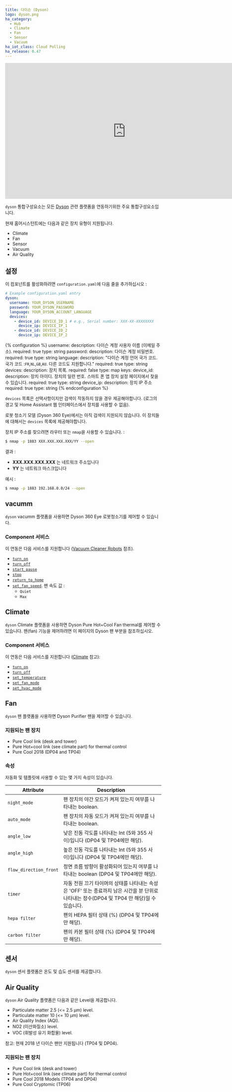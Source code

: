 ```yaml
---
title: 다이슨 (Dyson)
logo: dyson.png
ha_category:
  - Hub
  - Climate
  - Fan
  - Sensor
  - Vacuum
ha_iot_class: Cloud Polling
ha_release: 0.47
---
```


<div class='videoWrapper'>
<iframe width="776" height="437" src="https://www.youtube.com/embed/8HT_W28OzaY" frameborder="0" allow="accelerometer; autoplay; encrypted-media; gyroscope; picture-in-picture" allowfullscreen></iframe>
</div>

`dyson` 통합구성요소는 모든 [Dyson](https://www.dyson.com) 관련 플랫폼을 연동하기위한 주요 통합구성요소입니다.

현재 홈어시스턴트에는 다음과 같은 장치 유형이 지원됩니다.

- Climate
- Fan
- Sensor
- Vacuum
- Air Quality

## 설정

이 컴포넌트를 활성화하려면 `configuration.yaml`에 다음 줄을 추가하십시오 :

```yaml
# Example configuration.yaml entry
dyson:
  username: YOUR_DYSON_USERNAME
  password: YOUR_DYSON_PASSWORD
  language: YOUR_DYSON_ACCOUNT_LANGUAGE
  devices:
    - device_id: DEVICE_ID_1 # e.g., Serial number: XXX-XX-XXXXXXXX
      device_ip: DEVICE_IP_1
    - device_id: DEVICE_ID_2
      device_ip: DEVICE_IP_2
```

{% configuration %}
username:
  description: 다이슨 계정 사용자 이름 (이메일 주소).
  required: true
  type: string
password:
  description: 다이슨 계정 비밀번호.
  required: true
  type: string
language:
  description: "다이슨 계정 언어 국가 코드. 국가 코드 :`FR`,`NL`,`GB`,`AU`. 다른 코드도 지원합니다."
  required: true
  type: string
devices:
  description: 장치 목록.
  required:  false
  type: map
  keys:
    device_id:
      description: 장치 아이디. 장치의 일련 번호. 스마트 폰 앱 장치 설정 페이지에서 찾을 수 있습니다.
      required: true
      type: string
    device_ip:
      description: 장치 IP 주소
      required: true
      type: string
{% endconfiguration %}

`devices` 목록은 선택사항이지만 검색이 작동하지 않을 경우 제공해야합니다. (로그의 경고 및 Home Assistant 웹 인터페이스에서 장치를 사용할 수 없음).

<div class='note warning'>

로봇 청소기 모델 (Dyson 360 Eye)에서는 아직 검색이 지원되지 않습니다. 이 장치들에 대해서는 `devices` 목록에 제공해야합니다.


</div>

장치 IP 주소를 찾으려면 라우터 또는 `nmap`을 사용할 수 있습니다. : 

```bash
$ nmap -p 1883 XXX.XXX.XXX.XXX/YY --open
```

결과 :

- **XXX.XXX.XXX.XXX** 는 네트워크 주소입니다
- **YY** 는 네트워크 마스크입니다

예시 :

```bash
$ nmap -p 1883 192.168.0.0/24 --open
```

## vacumm 

`dyson` vacumm 플랫폼을 사용하면 Dyson 360 Eye 로봇청소기를 제어할 수 있습니다.

### Component 서비스 

이 연동은 다음 서비스를 지원합니다 ([Vacuum Cleaner Robots](/integrations/vacuum/) 참조).

- [`turn_on`](/integrations/vacuum/#service-vacuumturn_on)
- [`turn_off`](/integrations/vacuum/#service-vacuumturn_off)
- [`start_pause`](/integrations/vacuum/#service-vacuumstart_pause)
- [`stop`](/integrations/vacuum/#service-vacuumstop)
- [`return_to_home`](/integrations/vacuum/#service-vacuumreturn_to_home)
- [`set_fan_speed`](/integrations/vacuum/#service-vacuumset_fanspeed). 팬 속도 값 :
  - `Quiet`
  - `Max`

## Climate 

`dyson` Climate 플랫폼을 사용하면 Dyson Pure Hot+Cool Fan thermal를 제어할 수 있습니다. 팬(fan) 기능을 제어하려면 이 페이지의 Dyson 팬 부분을 참조하십시오.

### Component 서비스

이 연동은 다음 서비스를 지원합니다 ([Climate](/integrations/climate/) 참고):

- [`turn_on`](/integrations/climate/#service-climateturn_on)
- [`turn_off`](/integrations/climate/#service-climateturn_off)
- [`set_temperature`](/integrations/climate/#service-climateset_temperature)
- [`set_fan_mode`](/integrations/climate/#service-climateset_fan_mode)
- [`set_hvac_mode`](/integrations/climate/#service-climateset_hvac_mode)

## Fan

`dyson` 팬 플랫폼을 사용하면 Dyson Purifier 팬을 제어할 수 있습니다.

### 지원되는 팬 장치

- Pure Cool link (desk and tower)
- Pure Hot+cool link (see climate part) for thermal control
- Pure Cool 2018 (DP04 and TP04)

### 속성

자동화 및 템플릿에 사용할 수 있는 몇 가지 속성이 있습니다.

| Attribute | Description |
| --------- | ----------- |
| `night_mode` | 팬 장치의 야간 모드가 켜져 있는지 여부를 나타내는 boolean.|
| `auto_mode` | 팬 장치의 자동 모드가 켜져 있는지 여부를 나타내는 boolean.|
| `angle_low` | 낮은 진동 각도를 나타내는 Int (5와 355 사이)입니다 (DP04 및 TP04에만 해당).|
| `angle_high` | 높은 진동 각도를 나타내는 Int (5와 355 사이)입니다 (DP04 및 TP04에만 해당).|
| `flow_direction_front` | 정면 흐름 방향이 활성화되어 있는지 여부를 나타내는 boolean (DP04 및 TP04에만 해당).|
| `timer` | 자동 전원 끄기 타이머의 상태를 나타내는 속성은 'OFF' 또는 종료까지 남은 시간을 분 단위로 나타내는 정수(DP04 및 TP04 만 해당)일 수 있습니다.|
| `hepa filter` |  팬의 HEPA 필터 상태 (%) (DP04 및 TP04에만 해당).|
| `carbon filter` | 팬의 카본 필터 상태 (%) (DP04 및 TP04에만 해당).|

## 센서

`dyson` 센서 플랫폼은 온도 및 습도 센서를 제공합니다.

## Air Quality

`dyson` Air Quality 플랫폼은 다음과 같은 Level을 제공합니다.

- Particulate matter 2.5 (<= 2.5 μm) level.
- Particulate matter 10 (<= 10 μm) level.
- Air Quality Index (AQI).
- NO2 (이산화질소) level.
- VOC (휘발성 유기 화합물) level.

참고: 현재 2018 년 다이슨 팬만 지원됩니다 (TP04 및 DP04).

### 지원되는 팬 장치

- Pure Cool link (desk and tower)
- Pure Hot+cool link (see climate part) for thermal control
- Pure Cool 2018 Models (TP04 and DP04)
- Pure Cool Cryptomic (TP06)
